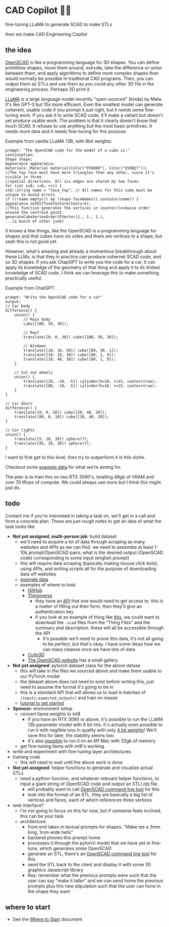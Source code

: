 # CAD Copilot 🔧🦙
fine-tuning LLaMA to generate SCAD to make STLs

then we make CAD Engineering Copilot

## the idea
[OpenSCAD](https://openscad.org/) is like a programming language for 3D shapes. You can define primititive shapes, move them around, extrude, take the difference or union between them, and apply algorithms to define more complex shapes than would normally be possible in traditional CAD programs. Then, you can output them as STLs and use them as you could any other 3D file in the engineering process. Perhaps 3D print it.

[LLaMA](https://github.com/facebookresearch/llama) is a large language model recently "open-sourced" (kinda) by Meta. It's like GPT-3 but 10x more efficient. Even the smallest model can generate coherent, usable code if you prompt it *just* right, but it needs some fine-tuning work. If you ask it to write SCAD code, it'll make a valiant but doesn't yet produce usable work. The problem is that it clearly doesn't know that much SCAD. It refuses to use anything but the most basic primitives. It needs more data and it needs fine-tuning for this purpose.

Example from vanilla LLaMA 13B, with 8bit weights:
```
prompt: "The OpenSCAD code for the model of a cube is:"
continuation:
Shape shape;
Appearance appearance;
materials::Material material(Color("FF0080"), Color("E56B27"));
//The top face must have more triangles than any other, since it's visible in three
//spatial directions. All six edges are shared by two faces.
for (int i=0; i<6; ++i) {
std::string name = "face_top"; // All names for this cube must be unique to avoid errors
if ((!name.empty()) && !shape.faceNames().contains(name)) {
appearance.setDiffuseTexture(texture);
//This function generates the vertices in counterclockwise order around the centroid point.
generateCubeVertexOrder(FVector(1., 1., 1.),
...(a bunch of other junk)
```

It knows a few things, like the OpenSCAD is a programming language for shapes and that cubes have six sides and there are vertices to a shape, but yeah this is not good yet.

However, what's amazing and already a momentous breakthrough about these LLMs, is that they in practice *can* produce cohernet SCAD code, and so 3D shapes. If you ask ChapGPT to write you the code for a car, it can apply its knowledge of the geometry of that thing and apply it to its limited knowledge of SCAD code. I think we can leverage this to make something practically useful.

Example from ChatGPT:
```
prompt: "Write the OpenSCAD code for a car"
output:
// Car body
difference() {
    union() {
        // Main body
        cube([100, 50, 30]);

        // Roof
        translate([0, 0, 30]) cube([100, 50, 20]);

        // Windows
        translate([10, 10, 30]) cube([80, 30, 1]);
        translate([10, 19, 30]) cube([80, 1, 9]);
        translate([10, 40, 30]) cube([80, 1, 9]);
    }

    // Cut out wheels
    union() {
        translate([20, -10, -5]) cylinder(h=10, r=15, center=true);
        translate([80, -10, -5]) cylinder(h=10, r=15, center=true);
    }
}

// Car doors
difference() {
    translate([0, 0, 10]) cube([20, 40, 20]);
    translate([80, 0, 10]) cube([20, 40, 20]);
}

// Car lights
union() {
    translate([5, 20, 30]) sphere(7);
    translate([95, 20, 30]) sphere(7);
}
```
I want to first get to this level, then try to outperform it in this niche.

Checkout some [example data](https://github.com/spencerhhubert/cad-copilot/blob/main/assets/example_data.md) for what we're aiming for.

The plan is to train this on two RTX 3090's, totalling 48gb of VRAM and over 70 tflops of compute. We could always use more but I think this might just do.

## todo
Contact me if you're interested in taking a task on, we'll get in a call and form a concrete plan. These are just rough notes to get an idea of what the task looks like
- **Not yet assigned, multi-person job**: build dataset
  - we'll need to acquire a lot of data through scraping as many websites and APIs as we can find. we need to assemble at least 1-10k prompt/OpenSCAD pairs; what is the desired output (OpenSCAD code) corresponding to some input (english prompt)
  - this will require data scraping (basically making mouse click bots), using APIs, and writing scripts all for the purpose of downloading data off websites
  - [example data](https://github.com/spencerhhubert/cad-copilot/blob/main/assets/example_data.md)
  - examples of where to look:
    - [GitHub](https://github.com/search?q=language%3AOpenSCAD&type=Repositories&ref=advsearch&l=OpenSCAD&l=)
    - [Thingiverse](https://www.thingiverse.com/search?q=scad&page=1&type=things&sort=relevant) 
      - they have an [API](https://www.thingiverse.com/developers/getting-started) that one would need to get access to. this is a matter of filling out their form, then they'll give an authentication key
      - if you look at an example of thing like [this](https://www.thingiverse.com/thing:40410), we could want to download the `.scad` files from the "Thing Files" and the summary and description. these will all be accessible through the API
        - it's possible we'll need to prune this data, it's not all going to be perfect, but that's okay. I have some ideas how we can mass cleanse once we have lots of data
    - [Cults3D](https://cults3d.com/en/search?q=scad)
    - [The OpenSCAD website](https://openscad.org/gallery.html) has a small gallery
- **Not yet assigned**: pytorch dataset class for the above datase
  - this will take in the files we sourced above and make them usable to our PyTorch model
  - the dataset above does not need to exist before writing this, just need to assume the format it's going to be in
  - this is a standard API that will allows us to load in batches of `(inputs,expected_outputs)` and train en masse
  - [tutorial to get started](https://pytorch.org/tutorials/beginner/data_loading_tutorial.html)
- **Spencer**: environment setup
    - convert llama weights to int8
      - if you have an RTX 3090 or above, it's possible to run the LLaMA 13b parameter model with 8 bit ints. It's actually even possible to run it with neglible loss in quality with only [4 bit weights](https://rentry.org/llama-tard-v2#bonus-4-4bit-llama-basic-setup)! We'll save this for later, the stability seems low.
      - it's also [possible](https://github.com/ggerganov/llama.cpp) to run it on an M1 Mac with 32gb of memory
    - get fine-tuning llama with int8's working
- write and experiment with fine-tuning layer architectures
- training code
  - this will need to wait until the above work is done
- **Not yet assigned**: helper functions to generate and visualize actual STLs
  - need a python function, and whatever relevant helper functions, to input a giant string of OpenSCAD code and output an STL/.obj file.
    - will probably want to call [OpenSCAD command line tool](https://files.openscad.org/documentation/manual/Using_OpenSCAD_in_a_command_line_environment.html) for this
    - look into the format of an STL. they are basically a big list of vertices and faces, each of which references three vertices
- web interface?
  - I'm not going to focus on this for now, but if someone feels inclined, this can be your task
  - architecture:
    - front end takes in textual prompts for shapes. "Make me a 3mm long, 1mm wide helix"
    - backend phones this prompt home
    - processes it through the pytorch model that we have yet to fine-tune, which generates some OpenSCAD
    - generate an STL, there's an [OpenSCAD command line tool](https://files.openscad.org/documentation/manual/Using_OpenSCAD_in_a_command_line_environment.html) for this
    - send the STL back to the client and display it with some 3D graphics Javascript library
    - Key: remember what the previous prompts were such that the user can say "make it taller" and we can send home the previous prompts plus this new stipulation such that the user can hone in the shape they want

## where to start
- See the [Where to Start](https://github.com/spencerhhubert/cad-copilot/blob/main/assets/where_to_start.md) document
